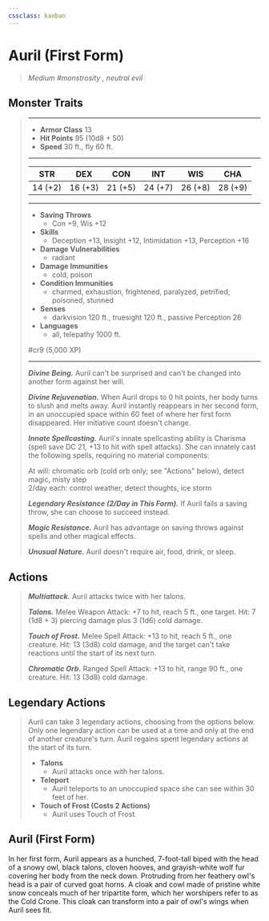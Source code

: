 ```yaml
---
cssclass: kanban
---
```


# Auril (First Form)
>*Medium #monstrosity , neutral evil*
## Monster Traits
>___
>- **Armor Class** 13
>- **Hit Points** 95 (10d8 + 50)
>- **Speed** 30 ft., fly 60 ft.
>___
>|STR|DEX|CON|INT|WIS|CHA|
>|:---:|:---:|:---:|:---:|:---:|:---:|
>|14 (+2)|16 (+3)|21 (+5)|24 (+7)|26 (+8)|28 (+9)|
>___
>- **Saving Throws**
>	 - Con +9, Wis +12
>- **Skills**
>	 - Deception +13, Insight +12, Intimidation +13, Perception +16
>- **Damage Vulnerabilities**
>	 - radiant
>- **Damage Immunities**
>	 - cold, poison
>- **Condition Immunities**
>	 - charmed, exhaustion, frightened, paralyzed, petrified, poisoned, stunned
>- **Senses**
>	 - darkvision 120 ft., truesight 120 ft., passive Perception 26
>- **Languages**
>	 - all, telepathy 1000 ft.
>
> #cr9 (5,000 XP)
>___
>***Divine Being.*** Auril can't be surprised and can't be changed into another form against her will.  
>
>***Divine Rejuvenation.*** When Auril drops to 0 hit points, her body turns to slush and melts away. Auril instantly reappears in her second form, in an unoccupied space within 60 feet of where her first form disappeared. Her initiative count doesn't change.  
>
>***Innate Spellcasting.*** Auril's innate spellcasting ability is Charisma (spell save DC 21, +13 to hit with spell attacks). She can innately cast the following spells, requiring no material components:  
>
>At will: chromatic orb (cold orb only; see "Actions" below), detect magic, misty step  
>2/day each: control weather, detect thoughts, ice storm  
>
>
>***Legendary Resistance (2/Day in This Form).*** If Auril fails a saving throw, she can choose to succeed instead.  
>
>***Magic Resistance.*** Auril has advantage on saving throws against spells and other magical effects.  
>
>***Unusual Nature.*** Auril doesn't require air, food, drink, or sleep.  
>
## Actions
>***Multiattack.*** Auril attacks twice with her talons.  
>
>***Talons.*** Melee Weapon Attack: +7 to hit, reach 5 ft., one target. Hit: 7 (1d8 + 3) piercing damage plus 3 (1d6) cold damage.  
>
>***Touch of Frost.*** Melee Spell Attack: +13 to hit, reach 5 ft., one creature. Hit: 13 (3d8) cold damage, and the target can't take reactions until the start of its next turn.  
>
>***Chromatic Orb.*** Ranged Spell Attack: +13 to hit, range 90 ft., one creature. Hit: 13 (3d8) cold damage.  
>
## Legendary Actions
>Auril can take 3 legendary actions, choosing from the options below. Only one legendary action can be used at a time and only at the end of another creature's turn. Auril regains spent legendary actions at the start of its turn.
>
>- **Talons**
>	- Auril attacks once with her talons.
>- **Teleport**
>	- Auril teleports to an unoccupied space she can see within 30 feet of her.
>- **Touch of Frost (Costs 2 Actions)**
>	- Auril uses Touch of Frost.
## Auril (First Form)
In her first form, Auril appears as a hunched, 7-foot-tall biped with the head of a snowy owl, black talons, cloven hooves, and grayish-white wolf fur covering her body from the neck down. Protruding from her feathery owl's head is a pair of curved goat horns. A cloak and cowl made of pristine white snow conceals much of her tripartite form, which her worshipers refer to as the Cold Crone. This cloak can transform into a pair of owl's wings when Auril sees fit.